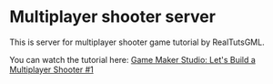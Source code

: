 # Multiplayer shooter server

This is server for multiplayer shooter game tutorial by RealTutsGML.

You can watch the tutorial here:
[Game Maker Studio: Let's Build a Multiplayer Shooter #1](https://youtu.be/4_bhmfhN20Y)
